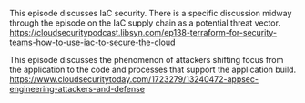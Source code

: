 This episode discusses IaC security. There is a specific discussion midway through the episode on the IaC supply chain as a potential threat vector.
https://cloudsecuritypodcast.libsyn.com/ep138-terraform-for-security-teams-how-to-use-iac-to-secure-the-cloud 

This episode discusses the phenomenon of attackers shifting focus from the application to the code and processes that support the application build. 
https://www.cloudsecuritytoday.com/1723279/13240472-appsec-engineering-attackers-and-defense 
